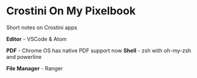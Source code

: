 # Crostini On My Pixelbook
Short notes on Crostini apps


<b>Editor</b> - VSCode & Atom

<b>PDF</b> - Chrome OS has native PDF support now
<b>Shell</b> - zsh with oh-my-zsh and powerline


<b>File Manager</b> - Ranger
